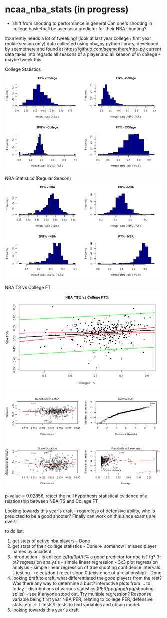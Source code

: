 # ncaa_nba_stats (in progress)
- shift from shooting to performance in general
Can one's shooting in college basketball be used as a predictor for their NBA shooting? 

#currently needs a lot of tweeking!
(look at last year college / first year rookie season only)
data collected using nba_py python library, developed by seemethere and found at https://github.com/seemethere/nba_py
current data takes into regards all seasons of a player and all season of in college - maybe tweek this. 

College Statistics
![alt text](/images/college_stats.png)

NBA Statistics (Regular Season)
![alt text](/images/nba_stats.png)

NBA TS vs College FT
![alt text](/images/nba_ts_college_ft.png)
![alt text](/images/residuals.png)

p-value = 0.02856, reject the null hypothesis
statistical evidence of a relationship between NBA TS and College FT

Looking towards this year's draft - regardless of defensive ability, who is predicted to be a good shooter?
Finally can work on this since exams are over!!

to do list:
1) get stats of active nba players - Done
2) get stats of their college statistics - Done <- somehow I missed player names by accident
3) introduction - is college ts/fg/3pt/ft% a good predictor for nba ts? fg? 3-pt?
    regression analysis - simple linear regression - 3x3 plot
    regression analysis - simple linear regression of true shooting 
    confidence intervals
    t-testing - reject/don't reject slope 0 (existence of a relationship) - Done
4) looking draft to draft, what differentiated the good players from the rest? Was there any way to determine a bust? 
    interactive plots from ... to today - distributions of various statistics (PER/ppg/apg/rpg/shooting splits) - see if anyone stood out. Try multiple regression? Response variable being first year NBA PER, relating to college PER, defensive stats, etc. <- t-tests/f-tests to find variables and obtain model.  
5) looking towards this year's draft
